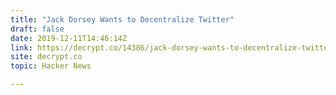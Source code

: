 ```yaml
---
title: "Jack Dorsey Wants to Decentralize Twitter"
draft: false
date: 2019-12-11T14:46:14Z
link: https://decrypt.co/14386/jack-dorsey-wants-to-decentralize-twitter?utm_medium=RSS&utm_source=hune
site: decrypt.co
topic: Hacker News  

---
```

